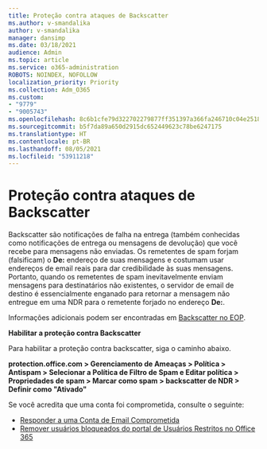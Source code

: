 ```yaml
---
title: Proteção contra ataques de Backscatter
ms.author: v-smandalika
author: v-smandalika
manager: dansimp
ms.date: 03/18/2021
audience: Admin
ms.topic: article
ms.service: o365-administration
ROBOTS: NOINDEX, NOFOLLOW
localization_priority: Priority
ms.collection: Adm_O365
ms.custom:
- "9779"
- "9005743"
ms.openlocfilehash: 8c6b1cfe79d322702279877ff351397a366fa246710c04e25181a675ad2fdeab
ms.sourcegitcommit: b5f7da89a650d2915dc652449623c78be6247175
ms.translationtype: HT
ms.contentlocale: pt-BR
ms.lasthandoff: 08/05/2021
ms.locfileid: "53911218"
---
```

# <a name="protection-from-backscatter-attack"></a>Proteção contra ataques de Backscatter

Backscatter são notificações de falha na entrega (também conhecidas como notificações de entrega ou mensagens de devolução) que você recebe para mensagens não enviadas. Os remetentes de spam forjam (falsificam) o **De:** endereço de suas mensagens e costumam usar endereços de email reais para dar credibilidade às suas mensagens. Portanto, quando os remetentes de spam inevitavelmente enviam mensagens para destinatários não existentes, o servidor de email de destino é essencialmente enganado para retornar a mensagem não entregue em uma NDR para o remetente forjado no endereço **De:**.

Informações adicionais podem ser encontradas em [Backscatter no EOP](https://docs.microsoft.com/microsoft-365/security/office-365-security/backscatter-messages-and-eop).

**Habilitar a proteção contra Backscatter**

Para habilitar a proteção contra backscatter, siga o caminho abaixo.

**protection.office.com > Gerenciamento de Ameaças > Política > Antispam > Selecionar a Política de Filtro de Spam e Editar política > Propriedades de spam > Marcar como spam > backscatter de NDR > Definir como "Ativado"**

Se você acredita que uma conta foi comprometida, consulte o seguinte:

- [Responder a uma Conta de Email Comprometida](https://docs.microsoft.com/microsoft-365/security/office-365-security/responding-to-a-compromised-email-account)
- [Remover usuários bloqueados do portal de Usuários Restritos no Office 365](https://docs.microsoft.com/microsoft-365/security/office-365-security/removing-user-from-restricted-users-portal-after-spam)



